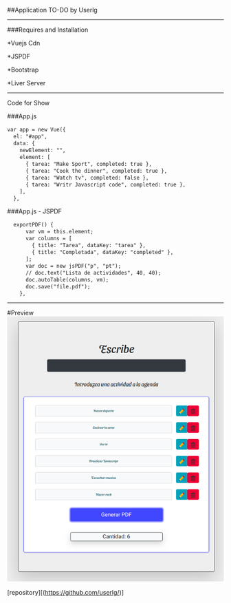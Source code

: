 ##Application TO-DO  by Userlg

--------------------------------

###Requires and Installation

*Vuejs Cdn

*JSPDF

*Bootstrap

*Liver Server

---------------------

Code for Show

###App.js
~~~
var app = new Vue({
  el: "#app",
  data: {
    newElement: "",
    element: [
      { tarea: "Make Sport", completed: true },
      { tarea: "Cook the dinner", completed: true },
      { tarea: "Watch tv", completed: false },
      { tarea: "Writr Javascript code", completed: true },
    ],
  },

~~~

###App.js - JSPDF

~~~
  exportPDF() {
      var vm = this.element;
      var columns = [
        { title: "Tarea", dataKey: "tarea" },
        { title: "Completada", dataKey: "completed" },
      ];
      var doc = new jsPDF("p", "pt");
      // doc.text("Lista de actividades", 40, 40);
      doc.autoTable(columns, vm);
      doc.save("file.pdf");
    },
~~~

--------------

#Preview
![Capture App](Capture/Preview.png)

[repository][(https://github.com/userlg/)]


          


